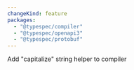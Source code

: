 ```yaml
---
changeKind: feature
packages:
  - "@typespec/compiler"
  - "@typespec/openapi3"
  - "@typespec/protobuf"
---
```


Add "capitalize" string helper to compiler